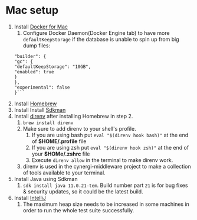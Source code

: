 # Mac setup
1. Install [Docker for Mac](https://www.docker.com/products/docker-desktop)
   1. Configure Docker Daemon(Docker Engine tab) to have more `defaultKeepStorage` if the database is unable to spin up from big dump files:
   ```{
   "builder": {
   "gc": {
   "defaultKeepStorage": "10GB",
   "enabled": true
   }
   },
   "experimental": false
   }```
2. Install [Homebrew](https://brew.sh/)
3. Install Install [Sdkman](https://sdkman.io/)
4. Install [direnv](https://direnv.net/) after installing Homebrew in step 2.
   1. `brew install direnv`
   2. Make sure to add direnv to your shell's profile.
      1. If you are using bash put `eval "$(direnv hook bash)"` at the end of __$HOME/.profile__ file
      2. If you are using zsh put `eval "$(direnv hook zsh)"` at the end of your __$HOMe/.zshrc__ file
      3. Execute `direnv allow` in the terminal to make direnv work.
   3. direnv is used in the cynergi-middleware project to make a collection of tools available to your terminal.
5. Install Java using Sdkman
   1. `sdk install java 11.0.21-tem`. Build number part `21` is for bug fixes & security updates, so it could be the latest build.
6. Install [IntelliJ](https://www.jetbrains.com/idea)
   1. The maximum heap size needs to be increased in some machines in order to run the whole test suite successfully.
